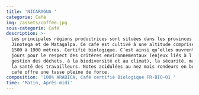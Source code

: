 ```yaml
---
title: 'NICARAGUA '
categorie: Café
img: /assets/coffee.jpg
sous-categorie: Café
description: >-
  Les principales régions productrices sont situées dans les provinces de de
  Jinotega et de Matagalpa. Ce café est cultivé à une altitude comprise entre
  1500 à 1900 mètres. Certifié biologique. C’est ainsi qu’elles œuvrent tous les
  jours pour le respect des critères environnementaux (enjeux liés à l’eau, à la
  gestion des déchets, à la biodiversité et au climat), la sécurité, mais aussi
  la santé des travailleurs. Notes acidulées au nez mais rondeurs en bouche. Ce
  café offre une tasse pleine de force.
composition: '100% ARABICA, Café certifié Biologique FR-BIO-01 '
time: 'Matin, Après-midi'
---
```


